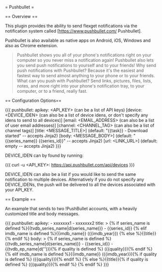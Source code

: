 = Pushbullet =

== Overview ==

This plugin provides the ability to send flexget notifications via the notification system called [https://www.pushbullet.com/ Pushbullet].

Pushbullet is also available as native apps on Android, iOS, Windows and also as Chrome extension.

> Pushbullet shows you all of your phone's notifications right on your computer so you never miss a notification again!
> Pushbullet also lets you send push notifications to yourself and to your friends!
> Why send push notifications with Pushbullet? Because it's the easiest and fastest way to send almost anything to your phone or to your friends.
> What can you push with Pushbullet? Send links, pictures, files, lists, notes, and more right into your phone's notification tray, to your computer, or to a friend, really fast.

== Configuration Options==

{{{
pushbullet:
  apikey: <API_KEY> (can be a list of API keys)
  [device: <DEVICE_IDEN> (can also be a list of device idens, or don't specify any idens to send to all devices)]
  [email: <EMAIL_ADDRESS> (can also be a list of user email addresses)]
  [channel: <CHANNEL_TAG> (can also be a list of channel tags)]
  [title: <MESSAGE_TITLE>] (default: "{{task}} - Download started" -- accepts Jinja2)
  [body: <MESSAGE_BODY>] (default: "{{series_name}} {{series_id}}" -- accepts Jinja2)
  [url: <LINK_URL>] (default: empty -- accepts Jinja2)
}}}

DEVICE_IDEN can by found by running: 

{{{
curl -u <API_KEY>: https://api.pushbullet.com/api/devices
}}}

DEVICE_IDEN can also be a list if you would like to send the same notification to multiple devices. Alternatively if you do not specify any DEVICE_IDENs, the push will be delivered to all the devices associated with your API_KEY.

== Example ==

An example that sends to two !PushBullet accounts, with a heavily customized title and body messages.

{{{
pushbullet:
  apikey:
    - xxxxxxx1
    - xxxxxxx2
  title: >
    {% if series_name is defined %}{{tvdb_series_name|d(series_name)}} - {{series_id}}
    {% elif imdb_name is defined %}{{imdb_name}} ({{imdb_year}})
    {% else %}{{title}}
    {% endif %}
  body: >
    {% if series_name is defined %}{{tvdb_series_name|d(series_name)}} - {{series_id}} - {{tvdb_ep_name|d('')}}{% if quality is defined %} ({{quality}}){% endif %}
    {% elif imdb_name is defined %}{{imdb_name}} ({{imdb_year}}){% if quality is defined %} ({{quality}}){% endif %}
    {% else %}{{title}}{% if quality is defined %} ({{quality}}){% endif %}
    {% endif %}
}}}